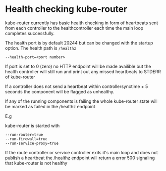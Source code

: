 # Health checking kube-router

kube-router currently has basic health checking in form of heartbeats sent from each controller to the healthcontroller each time the main loop completes successfully.

The health port is by default 20244 but can be changed with the startup option.
The health path is `/healthz`

    --health-port=<port number>

If port is set to 0 (zero) no HTTP endpoint will be made availible but the health controller will still run and print out any missed heartbeats to STDERR of kube-router

If a controller does not send a heartbeat within controllersynctime + 5 seconds the component will be flagged as unhealthy.

If any of the running components is failing the whole kube-router state will be marked as failed in the /healthz endpoint

E.g

kube-router is started with

    --run-router=true
    --run-firewall=true
    --run-service-proxy=true

If the route controller or service controller exits it's main loop and does not publish a heartbeat the /healthz endpoint will return a error 500 signaling that kube-router is not healthy